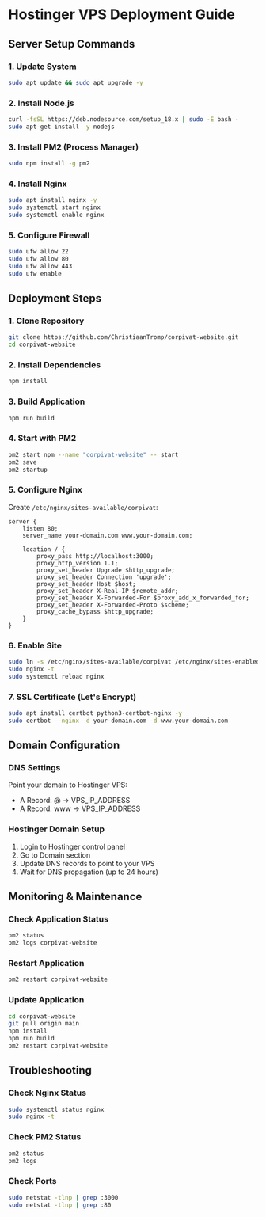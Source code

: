 # Hostinger VPS Deployment Guide

## Server Setup Commands

### 1. Update System
```bash
sudo apt update && sudo apt upgrade -y
```

### 2. Install Node.js
```bash
curl -fsSL https://deb.nodesource.com/setup_18.x | sudo -E bash -
sudo apt-get install -y nodejs
```

### 3. Install PM2 (Process Manager)
```bash
sudo npm install -g pm2
```

### 4. Install Nginx
```bash
sudo apt install nginx -y
sudo systemctl start nginx
sudo systemctl enable nginx
```

### 5. Configure Firewall
```bash
sudo ufw allow 22
sudo ufw allow 80
sudo ufw allow 443
sudo ufw enable
```

## Deployment Steps

### 1. Clone Repository
```bash
git clone https://github.com/ChristiaanTromp/corpivat-website.git
cd corpivat-website
```

### 2. Install Dependencies
```bash
npm install
```

### 3. Build Application
```bash
npm run build
```

### 4. Start with PM2
```bash
pm2 start npm --name "corpivat-website" -- start
pm2 save
pm2 startup
```

### 5. Configure Nginx
Create `/etc/nginx/sites-available/corpivat`:
```nginx
server {
    listen 80;
    server_name your-domain.com www.your-domain.com;

    location / {
        proxy_pass http://localhost:3000;
        proxy_http_version 1.1;
        proxy_set_header Upgrade $http_upgrade;
        proxy_set_header Connection 'upgrade';
        proxy_set_header Host $host;
        proxy_set_header X-Real-IP $remote_addr;
        proxy_set_header X-Forwarded-For $proxy_add_x_forwarded_for;
        proxy_set_header X-Forwarded-Proto $scheme;
        proxy_cache_bypass $http_upgrade;
    }
}
```

### 6. Enable Site
```bash
sudo ln -s /etc/nginx/sites-available/corpivat /etc/nginx/sites-enabled/
sudo nginx -t
sudo systemctl reload nginx
```

### 7. SSL Certificate (Let's Encrypt)
```bash
sudo apt install certbot python3-certbot-nginx -y
sudo certbot --nginx -d your-domain.com -d www.your-domain.com
```

## Domain Configuration

### DNS Settings
Point your domain to Hostinger VPS:
- A Record: @ → VPS_IP_ADDRESS
- A Record: www → VPS_IP_ADDRESS

### Hostinger Domain Setup
1. Login to Hostinger control panel
2. Go to Domain section
3. Update DNS records to point to your VPS
4. Wait for DNS propagation (up to 24 hours)

## Monitoring & Maintenance

### Check Application Status
```bash
pm2 status
pm2 logs corpivat-website
```

### Restart Application
```bash
pm2 restart corpivat-website
```

### Update Application
```bash
cd corpivat-website
git pull origin main
npm install
npm run build
pm2 restart corpivat-website
```

## Troubleshooting

### Check Nginx Status
```bash
sudo systemctl status nginx
sudo nginx -t
```

### Check PM2 Status
```bash
pm2 status
pm2 logs
```

### Check Ports
```bash
sudo netstat -tlnp | grep :3000
sudo netstat -tlnp | grep :80
```
